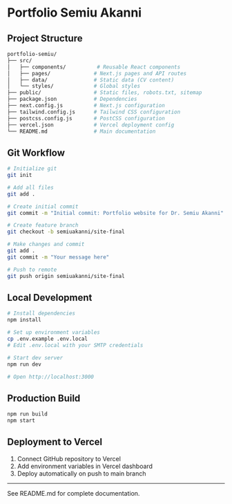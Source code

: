 # Portfolio Semiu Akanni

## Project Structure

```bash
portfolio-semiu/
├── src/
│   ├── components/          # Reusable React components
│   ├── pages/              # Next.js pages and API routes
│   ├── data/               # Static data (CV content)
│   └── styles/             # Global styles
├── public/                 # Static files, robots.txt, sitemap
├── package.json            # Dependencies
├── next.config.js          # Next.js configuration
├── tailwind.config.js      # Tailwind CSS configuration
├── postcss.config.js       # PostCSS configuration
├── vercel.json             # Vercel deployment config
└── README.md               # Main documentation
```

## Git Workflow

```bash
# Initialize git
git init

# Add all files
git add .

# Create initial commit
git commit -m "Initial commit: Portfolio website for Dr. Semiu Akanni"

# Create feature branch
git checkout -b semiuakanni/site-final

# Make changes and commit
git add .
git commit -m "Your message here"

# Push to remote
git push origin semiuakanni/site-final
```

## Local Development

```bash
# Install dependencies
npm install

# Set up environment variables
cp .env.example .env.local
# Edit .env.local with your SMTP credentials

# Start dev server
npm run dev

# Open http://localhost:3000
```

## Production Build

```bash
npm run build
npm start
```

## Deployment to Vercel

1. Connect GitHub repository to Vercel
2. Add environment variables in Vercel dashboard
3. Deploy automatically on push to main branch

---

See README.md for complete documentation.
